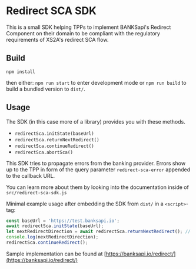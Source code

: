 # Redirect SCA SDK
This is a small SDK helping TPPs to implement BANKSapi's Redirect Component on their domain to
be compliant with the regulatory requirements of XS2A's redirect SCA flow.

## Build
```
npm install
```
then either:
`npm run start` to enter development mode
or 
`npm run build` to build a bundled version to `dist/`.

## Usage
The SDK (in this case more of a library) provides you with these methods.
* `redirectSca.initState(baseUrl)`
* `redirectSca.returnNextRedirect()`
* `redirectSca.continueRedirect()`
* `redirectSca.abortSca()`

This SDK tries to propagate errors from the banking provider.
Errors show up to the TPP in form of the query parameter `redirect-sca-error` appended to the callback URL.

You can learn more about them by looking into the documentation inside of `src/redirect-sca-sdk.js`

Minimal example usage after embedding the SDK from `dist/` in a `<script>`-tag:
```js
const baseUrl = 'https://test.banksapi.io';
await redirectSca.initState(baseUrl);
let nextRedirectDirection = await redirectSca.returnNextRedirect(); // CUSTOMER or PROVIDER
console.log(nextRedirectDirection);
redirectSca.continueRedirect();
```
Sample implementation can be found at [https://banksapi.io/redirect/](https://banksapi.io/redirect/)
